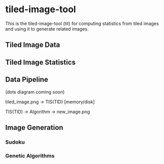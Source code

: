 # tiled-image-tool

This is the tiled-image-tool (tit) for computing statistics from tiled images
and using it to generate related images.

## Tiled Image Data

## Tiled Image Statistics

## Data Pipeline

(dots diagram coming soon)

tiled_image.png -> TIS(TID) [memory/disk]

TIS(TID) -> Algorithm -> new_image.png

## Image Generation

### Sudoku

### Genetic Algorithms
